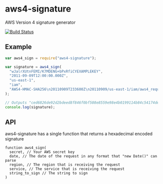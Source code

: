 # aws4-signature

AWS Version 4 signature generator

[![Build Status](https://travis-ci.org/jbuck/aws4-signature.svg)](https://travis-ci.org/jbuck/aws4-signature)

## Example

```javascript
var aws4_sign = require("aws4-signature");

var signature = aws4_sign(
  "wJalrXUtnFEMI/K7MDENG+bPxRfiCYEXAMPLEKEY",
  "2011-09-09T12:00:00.000Z",
  "us-east-1",
  "iam",
  "AWS4-HMAC-SHA256\n20110909T233600Z\n20110909/us-east-1/iam/aws4_request\n3511de7e95d28ecd39e9513b642aee07e54f4941150d8df8bf94b328ef7e55e2"
);

// Outputs "ced6826de92d2bdeed8f846f0bf508e8559e98e4b0199114b84c54174deb456c"
console.log(signature);
```

## API

aws4-signature has a single function that returns a hexadecimal encoded signature

```
function aws4_sign(
  secret, // Your AWS secret key
  date, // The date of the request in any format that "new Date()" can parse
  region, // The region that is receiving the request
  service, // The service that is receiving the request
  string_to_sign // The string to sign
)
```
